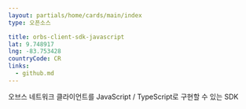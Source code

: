```yaml
---
layout: partials/home/cards/main/index
type: 오픈소스

title: orbs-client-sdk-javascript
lat: 9.748917
lng: -83.753428
countryCode: CR
links:
  - github.md
---
```


오브스 네트워크 클라이언트를 JavaScript / TypeScript로 구현할 수 있는 SDK

